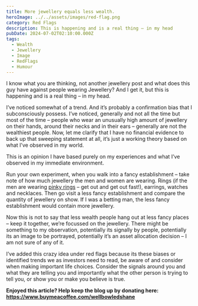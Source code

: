 ```yaml
---
title: More jewellery equals less wealth.
heroImage: ../../assets/images/red-flag.png
category: Red Flags
description: This is happening and is a real thing – in my head
pubDate: 2024-07-02T02:10:00.000Z
tags:
  - Wealth
  - Jewellery
  - Image
  - RedFlags
  - Humour
---
```

I know what you are thinking, not another jewellery post and what does this guy have against people wearing Jewellery? And I get it, but this is happening and is a real thing – in my head. 

I’ve noticed somewhat of a trend. And it’s probably a confirmation bias that I subconsciously possess. I’ve noticed, generally and not all the time but most of the time – people who wear an unusually high amount of jewellery on their hands, around their necks and in their ears – generally are not the wealthiest people. Now, let me clarify that I have no financial evidence to back up that sweeping statement at all, it’s just a working theory based on what I’ve observed in my world. 

This is an opinion I have based purely on my experiences and what I’ve observed in my immediate environment. 

Run your own experiment, when you walk into a fancy establishment – take note of how much jewellery the men and women are wearing. Rings (if the men are wearing [pinky rings](https://wellbowledshane.com.au/post/red-flags-never-trust-a-man-who-wears-a-pinky-ring/)  – get out and get out fast!), earrings, watches and necklaces. Then go visit a less fancy establishment and compare the quantity of jewellery on show.  If I was a betting man, the less fancy establishment would contain more jewellery. 

Now this is not to say that less wealth people hang out at less fancy places – keep it together, we’re focussed on the jewellery. There might be something to my observation, potentially its signally by people, potentially its an image to be portrayed, potentially it’s an asset allocation decision – I am not sure of any of it. 

I’ve added this crazy idea under red flags because its these biases or identified trends we as investors need to read, be aware of and consider when making important life choices. Consider the signals around you and what they are telling you and importantly what the other person is trying to tell you, or show you or make you believe is true.

**Enjoyed this article? Help keep the blog up by donating here: https://www.buymeacoffee.com/wellbowledshane**
